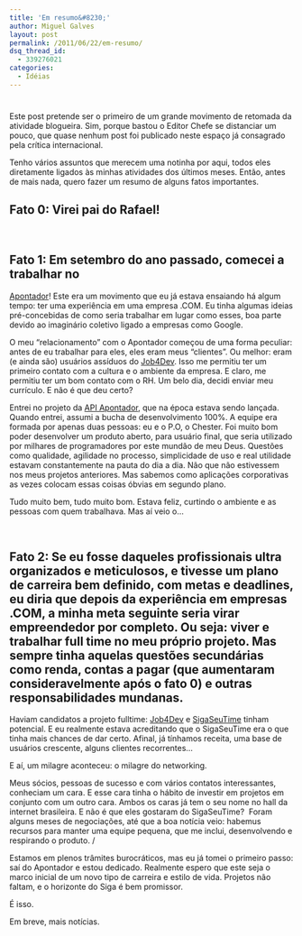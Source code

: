 ```yaml
---
title: 'Em resumo&#8230;'
author: Miguel Galves
layout: post
permalink: /2011/06/22/em-resumo/
dsq_thread_id:
  - 339276021
categories:
  - Idéias
---
```

# 

Este post pretende ser o primeiro de um grande movimento de retomada da atividade blogueira. Sim, porque bastou o Editor Chefe se distanciar um pouco, que quase nenhum post foi publicado neste espaço já consagrado pela crítica internacional.

Tenho vários assuntos que merecem uma notinha por aqui, todos eles diretamente ligados às minhas atividades dos últimos meses. Então, antes de mais nada, quero fazer um resumo de alguns fatos importantes. 
## Fato 0: Virei pai do Rafael!

  
## Fato 1: Em setembro do ano passado, comecei a trabalhar no 

[Apontador][1]! Este era um movimento que eu já estava ensaiando há algum tempo: ter uma experiência em uma empresa .COM. Eu tinha algumas ideias pré-concebidas de como seria trabalhar em lugar como esses, boa parte devido ao imaginário coletivo ligado a empresas como Google.

 [1]: http://apontador.com.br

O meu “relacionamento” com o Apontador começou de uma forma peculiar: antes de eu trabalhar para eles, eles eram meus “clientes”. Ou melhor: eram (e ainda são) usuários assíduos do [Job4Dev][2]. Isso me permitiu ter um primeiro contato com a cultura e o ambiente da empresa. E claro, me permitiu ter um bom contato com o RH. Um belo dia, decidi enviar meu currículo. E não é que deu certo?

 [2]: http://job4dev.com

Entrei no projeto da [API Apontador][3], que na época estava sendo lançada. Quando entrei, assumi a bucha de desenvolvimento 100%. A equipe era formada por apenas duas pessoas: eu e o P.O, o Chester. Foi muito bom poder desenvolver um produto aberto, para usuário final, que seria utilizado por milhares de programadores por este mundão de meu Deus. Questões como qualidade, agilidade no processo, simplicidade de uso e real utilidade estavam constantemente na pauta do dia a dia. Não que não estivessem nos meus projetos anteriores. Mas sabemos como aplicações corporativas as vezes colocam essas coisas óbvias em segundo plano.

 [3]: http://api.apontador.com.br

Tudo muito bem, tudo muito bom. Estava feliz, curtindo o ambiente e as pessoas com quem trabalhava. Mas aí veio o…

  
## Fato 2: Se eu fosse daqueles profissionais ultra organizados e meticulosos, e tivesse um plano de carreira bem definido, com metas e deadlines, eu diria que depois da experiência em empresas .COM, a minha meta seguinte seria virar empreendedor por completo. Ou seja: viver e trabalhar full time no meu próprio projeto. Mas sempre tinha aquelas questões secundárias como renda, contas a pagar (que aumentaram consideravelmente após o fato 0) e outras responsabilidades mundanas.

Haviam candidatos a projeto fulltime: [Job4Dev][2] e [SigaSeuTime][4] tinham potencial. E eu realmente estava acreditando que o SigaSeuTime era o que tinha mais chances de dar certo. Afinal, já tínhamos receita, uma base de usuários crescente, alguns clientes recorrentes…

 [4]: http://siga.st

E aí, um milagre aconteceu: o milagre do networking.

Meus sócios, pessoas de sucesso e com vários contatos interessantes, conheciam um cara. E esse cara tinha o hábito de investir em projetos em conjunto com um outro cara. Ambos os caras já tem o seu nome no hall da internet brasileira. E não é que eles gostaram do SigaSeuTime?  Foram alguns meses de negociações, até que a boa notícia veio: habemus recursos para manter uma equipe pequena, que me inclui, desenvolvendo e respirando o produto. /

Estamos em plenos trâmites burocráticos, mas eu já tomei o primeiro passo: saí do Apontador e estou dedicado. Realmente espero que este seja o marco inicial de um novo tipo de carreira e estilo de vida. Projetos não faltam, e o horizonte do Siga é bem promissor.

É isso.

Em breve, mais notícias.

 